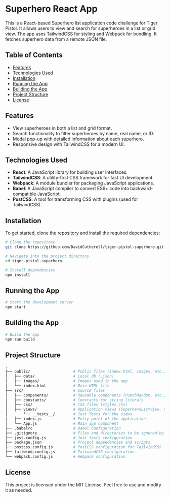 # Superhero React App

This is a React-based Superhero list application code challenge for Tiger Pistol. It allows users to view and search for superheroes in a list or grid view. The app uses TailwindCSS for styling and Webpack for bundling. It fetches superhero data from a remote JSON file.

## Table of Contents
- [Features](#features)
- [Technologies Used](#technologies-used)
- [Installation](#installation)
- [Running the App](#running-the-app)
- [Building the App](#building-the-app)
- [Project Structure](#project-structure)
- [License](#license)

## Features
- View superheroes in both a list and grid format.
- Search functionality to filter superheroes by name, real name, or ID.
- Modal pop-up with detailed information about each superhero.
- Responsive design with TailwindCSS for a modern UI.

## Technologies Used
- **React**: A JavaScript library for building user interfaces.
- **TailwindCSS**: A utility-first CSS framework for fast UI development.
- **Webpack**: A module bundler for packaging JavaScript applications.
- **Babel**: A JavaScript compiler to convert ES6+ code into backward-compatible JavaScript.
- **PostCSS**: A tool for transforming CSS with plugins (used for TailwindCSS).

## Installation
To get started, clone the repository and install the required dependencies:

```bash
# Clone the repository
git clone https://github.com/DavidCutherell/tiger-pistol-superhero.git

# Navigate into the project directory
cd tiger-pistol-superhero

# Install dependencies
npm install
```

## Running the App 

```bash
# Start the development server
npm start
```

## Building the App
```bash
# Build the app
npm run build
```

## Project Structure

```bash
.
├── public/                   # Public files (index.html, images, etc.)
│   ├── data/                 # Local db (.json)
│   ├── images/               # Images used in the app
│   └── index.html            # Main HTML file
├── src/                      # Source files
│   ├── components/           # Reusable components (PunchRandom, etc.)
│   ├── constants/            # Constants for string literals
│   ├── css/                  # CSS files (styles.css)
│   ├── views/                # Application views (SuperheroListView, SuperheroGridView)
│       └── __tests__/        # Jest Tests for the views
│   ├── index.js              # Entry point of the application
│   └── App.js                # Main app component
├── .babelrc                  # Babel configuration
├── .gitignore                # Files and directories to be ignored by Git
├── jest.config.js            # Jest tests configuration
├── package.json              # Project dependencies and scripts
├── postcss.config.js         # PostCSS configuration for TailwindCSS
├── tailwind.config.js        # TailwindCSS configuration
└── webpack.config.js         # Webpack configuration
```

## License

This project is licensed under the MIT License. Feel free to use and modify it as needed.

